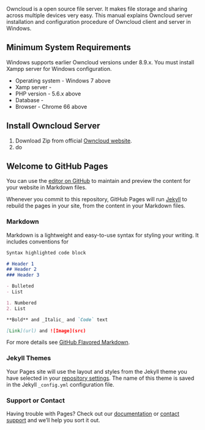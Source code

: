 Owncloud is a open source file server. It makes file storage and sharing across multiple devices very easy.
This manual explains Owncloud server installation and configuration procedure of Owncloud client and server in Windows.

## Minimum System Requirements
Windows supports earlier Owncloud versions under 8.9.x. You must install Xampp server for Windows configuration.
+ Operating system - Windows 7 above
+ Xamp server - 
+ PHP version - 5.6.x above
+ Database - 
+ Browser - Chrome 66 above


## Install Owncloud Server
1. Download Zip from official [Owncloud website](https://owncloud.com/download-server/#instructions-server).
2. do

















































## Welcome to GitHub Pages

You can use the [editor on GitHub](https://github.com/rutujamurumkar/OwnCloud/edit/main/README.md) to maintain and preview the content for your website in Markdown files.

Whenever you commit to this repository, GitHub Pages will run [Jekyll](https://jekyllrb.com/) to rebuild the pages in your site, from the content in your Markdown files.

### Markdown

Markdown is a lightweight and easy-to-use syntax for styling your writing. It includes conventions for

```markdown
Syntax highlighted code block

# Header 1
## Header 2
### Header 3

- Bulleted
- List

1. Numbered
2. List

**Bold** and _Italic_ and `Code` text

[Link](url) and ![Image](src)
```

For more details see [GitHub Flavored Markdown](https://guides.github.com/features/mastering-markdown/).

### Jekyll Themes

Your Pages site will use the layout and styles from the Jekyll theme you have selected in your [repository settings](https://github.com/rutujamurumkar/OwnCloud/settings). The name of this theme is saved in the Jekyll `_config.yml` configuration file.

### Support or Contact

Having trouble with Pages? Check out our [documentation](https://docs.github.com/categories/github-pages-basics/) or [contact support](https://github.com/contact) and we’ll help you sort it out.
